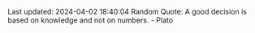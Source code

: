 Last updated: 2024-04-02 18:40:04
Random Quote: A good decision is based on knowledge and not on numbers. - Plato